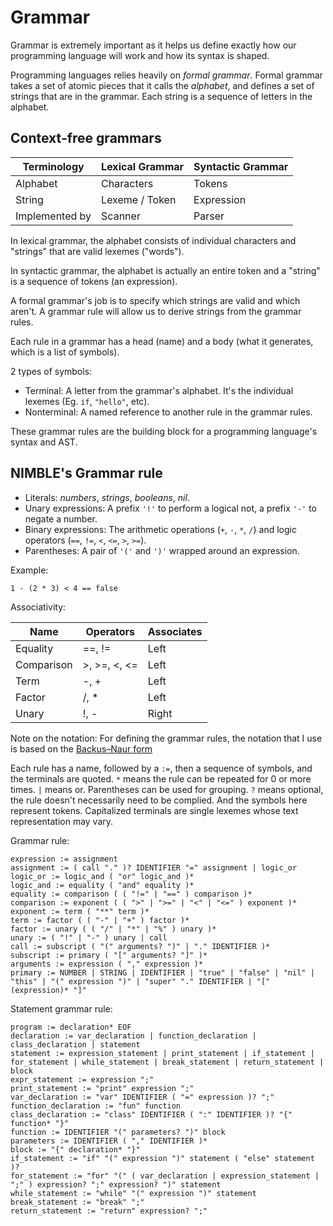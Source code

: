 # Grammar

Grammar is extremely important as it helps us define exactly how our programming language will work and how its syntax is shaped.

Programming languages relies heavily on *formal grammar*. Formal grammar takes a set of atomic pieces that it calls the *alphabet*, and defines a set of strings that are in the grammar. Each string is a sequence of letters in the alphabet.

## Context-free grammars

| Terminology | Lexical Grammar | Syntactic Grammar |
| --- | --- | --- |
| Alphabet | Characters | Tokens |
| String | Lexeme / Token | Expression |
| Implemented by | Scanner | Parser |

In lexical grammar, the alphabet consists of individual characters and "strings" that are valid lexemes ("words").

In syntactic grammar, the alphabet is actually an entire token and a "string" is a sequence of tokens (an expression).

A formal grammar's job is to specify which strings are valid and which aren't. A grammar rule will allow us to derive strings from the grammar rules.

Each rule in a grammar has a head (name) and a body (what it generates, which is a list of symbols).

2 types of symbols:
- Terminal: A letter from the grammar's alphabet. It's the individual lexemes (Eg. `if`, `"hello"`, etc).
- Nonterminal: A named reference to another rule in the grammar rules.

These grammar rules are the building block for a programming language's syntax and AST.

## NIMBLE's Grammar rule

- Literals: *numbers*, *strings*, *booleans*, *nil*.
- Unary expressions: A prefix `'!'` to perform a logical not, a prefix `'-'` to negate a number.
- Binary expressions: The arithmetic operations (`+`, `-`, `*`, `/`) and logic operators (`==`, `!=`, `<`, `<=`, `>`, `>=`).
- Parentheses: A pair of `'('` and `')'` wrapped around an expression.

Example:
```
1 - (2 * 3) < 4 == false
```

Associativity:

| Name | Operators | Associates|
| --- | --- | --- |
| Equality | ==, != | Left |
| Comparison | >, >=, <, <= | Left |
| Term | -, + | Left |
| Factor | /, * | Left |
| Unary | !, - | Right |

Note on the notation: For defining the grammar rules, the notation that I use is based on the [Backus–Naur form](https://en.wikipedia.org/wiki/Backus%E2%80%93Naur_form)

Each rule has a name, followed by a `:=`, then a sequence of symbols, and the terminals are quoted. `*` means the rule can be repeated for 0 or more times. `|` means or. Parentheses can be used for grouping. `?` means optional, the rule doesn't necessarily need to be complied. And the symbols here represent tokens. Capitalized terminals are single lexemes whose text representation may vary.

Grammar rule:
```
expression := assignment
assignment := ( call "." )? IDENTIFIER "=" assignment | logic_or
logic_or := logic_and ( "or" logic_and )*
logic_and := equality ( "and" equality )*
equality := comparison ( ( "!=" | "==" ) comparison )*
comparison := exponent ( ( ">" | ">=" | "<" | "<=" ) exponent )*
exponent := term ( "**" term )*
term := factor ( ( "-" | "+" ) factor )*
factor := unary ( ( "/" | "*" | "%" ) unary )*
unary := ( "!" | "-" ) unary | call
call := subscript ( "(" arguments? ")" | "." IDENTIFIER )*
subscript := primary ( "[" arguments? "]" )*
arguments := expression ( "," expression )*
primary := NUMBER | STRING | IDENTIFIER | "true" | "false" | "nil" | "this" | "(" expression ")" | "super" "." IDENTIFIER | "[" (expression)* "]"
```

Statement grammar rule:
```
program := declaration* EOF
declaration := var_declaration | function_declaration | class_declaration | statement
statement := expression_statement | print_statement | if_statement | for_statement | while_statement | break_statement | return_statement | block
expr_statement := expression ";"
print_statement := "print" expression ";"
var_declaration := "var" IDENTIFIER ( "=" expression )? ";"
function_declaration := "fun" function
class_declaration := "class" IDENTIFIER ( ":" IDENTIFIER )? "{" function* "}"
function := IDENTIFIER "(" parameters? ")" block
parameters := IDENTIFIER ( "," IDENTIFIER )*
block := "{" declaration* "}"
if_statement := "if" "(" expression ")" statement ( "else" statement )?
for_statement := "for" "(" ( var_declaration | expression_statement | ";" ) expression? ";" expression? ")" statement
while_statement := "while" "(" expression ")" statement
break_statement := "break" ";"
return_statement := "return" expression? ";"
```
